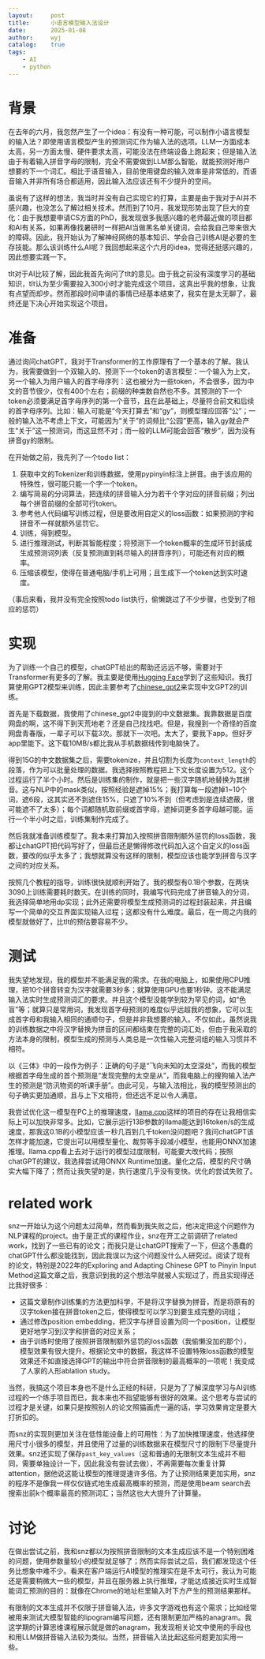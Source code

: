 ```yaml
---
layout:		post
title:		小语言模型输入法设计
date:		2025-01-08
author:		wyj
catalog:	true
tags:
    - AI
    - python
---
```


# 背景

在去年的六月，我忽然产生了一个idea：有没有一种可能，可以制作小语言模型的输入法？即使用语言模型产生的预测词汇作为输入法的选项。LLM一方面成本太高，另一方面太慢、硬件要求太高，可能没法在终端设备上跑起来；但是输入法由于有着输入拼音字母的限制，完全不需要做到LLM那么智能，就能预测好用户想要的下一个词汇。相比于语音输入，目前使用键盘的输入效率是非常低的，而语音输入并非所有场合都适用，因此输入法应该还有不少提升的空间。

虽说有了这样的想法，我当时并没有自己实现它的打算，主要是由于我对于AI并不感兴趣，也没怎么了解过相关技术。然而到了10月，我发现形势出现了巨大的变化：由于我想要申请CS方面的PhD，我发现很多我感兴趣的老师最近做的项目都和AI有关系，如果再像找暑研时一样把AI当做黑名单关键词，会给我自己带来很大的障碍。因此，我开始认为了解神经网络的基本知识、学会自己训练AI是必要的生存技能。那么该训练什么AI呢？我回想起来这个六月的idea，觉得还挺感兴趣的，因此想要实践一下。

tlt对于AI比较了解，因此我首先询问了tlt的意见。由于我之前没有深度学习的基础知识，tlt认为至少需要投入300小时才能完成这个项目。这真出乎我的想象，让我有点望而却步。然而那段时间申请的事情已经基本结束了，我实在是太无聊了，最终还是下决心开始实现这个项目。

# 准备

通过询问chatGPT，我对于Transformer的工作原理有了一个基本的了解。我认为，我需要做到一个双输入的、预测下一个token的语言模型：一个输入为上文，另一个输入为用户输入的首字母序列：这也被分为一些token，不会很多，因为中文的音节很少，仅有400个左右；前缀的种类数自然也不多。其预测的下一个token必须要满足首字母序列的第一个音节，且在此基础上，尽量符合前文和后续的首字母序列。比如：输入可能是“今天打算去”和“gy”，则模型理应回答“公”；一般的输入法不考虑上下文，可能因为“关于”的词频比“公园”更高，输入gy就会产生“关于”这一预测词，而这显然不对；而一般的LLM可能会回答“散步”，因为没有拼音gy的限制。

在开始做之前，我先列了一个todo list：
1. 获取中文的Tokenizer和训练数据，使用pypinyin标注上拼音。由于该应用的特殊性，很可能只能一个字一个token。
2. 编写简易的分词算法，把连续的拼音输入分为若干个字对应的拼音前缀；列出每个拼音前缀的全部可行token。
3. 参考他人代码编写训练过程，但是要改用自定义的loss函数：如果预测的字和拼音不一样就额外惩罚它。
4. 训练，得到模型。
5. 进行推理测试，判断其智能程度；将预测下一个token概率的生成环节封装成生成预测词列表（反复预测直到耗尽输入的拼音序列），可能还有对应的概率。
6. 压缩该模型，使得在普通电脑/手机上可用；且生成下一个token达到实时速度。

（事后来看，我并没有完全按照todo list执行，偷懒跳过了不少步骤，也受到了相应的惩罚）

# 实现

为了训练一个自己的模型，chatGPT给出的帮助还远远不够，需要对于Transformer有更多的了解。我主要是使用[Hugging Face](https://huggingface.co/learn/nlp-course/zh-CN/chapter7/6?fw=pt)学到了这些知识。我打算使用GPT2模型来训练，因此主要参考了[chinese_gpt2](https://github.com/yuanzhoulvpi2017/zero_nlp/blob/main/chinese_gpt2/train_chinese_gpt2.ipynb)来实现中文GPT2的训练。

首先是下载数据，我使用了chinese_gpt2中提到的中文数据集。我靠数据是百度网盘的啊，这不得下到天荒地老？还是自己找找吧。但是，我搜到一个奇怪的百度网盘青春版，一辈子可以下载3次。那就下一次吧。太大了，要我下app。但好歹app里能下。这下载10MB/s都比我从手机数据线传到电脑快了。

得到15G的中文数据集之后，需要tokenize，并且切割为长度为`context_length`的段落，作为可以批量处理的数据。我选择按照教程把上下文长度设置为512。这个过程运行了半个小时。然后是训练集的制作，就是把一些汉字随机地替换为其拼音。这与NLP中的mask类似，按照经验是遮掉15%；我打算每一段遮掉1~10个词，遮6段，这其实还不到遮住15%，只遮了10%不到（但考虑到是连续遮蔽，很可能遮不了太多）；每个词都随机取前缀或首字母，遮掉词更多首字母越可能。运行一个半小时之后，训练集制作完成了。

然后我就准备训练模型了。我本来打算加入按照拼音限制额外惩罚的loss函数，我都让chatGPT把代码写好了，但最后还是懒得修改代码加入这个自定义的loss函数，要改的似乎太多了；我想就算没有这样的限制，模型应该也能学到拼音与汉字之间的对应关系。

按照几个教程的指导，训练很快就顺利开始了。我的模型有0.1B个参数，在两块3090上训练需要耗时数天。在训练的同时，我编写代码完成了拼音输入的分词，我选择简单地用dp实现；此外还需要将模型生成预测词的过程封装起来，并且编写一个简单的交互界面实现输入过程；这都没有什么难度。最后，在一周之内我的模型就做好了，比tlt的预估要容易不少。

# 测试

我失望地发现，我的模型并不能满足我的需求。在我的电脑上，如果使用CPU推理，把10个拼音转变为汉字就需要3秒多；就算使用GPU也要1秒钟。这不能满足输入法实时生成预测词汇的要求。并且这个模型没能学到较为罕见的词，如“色盲”等；就算只是常用词，我发现首字母预测的难度似乎远超我的想象，它可以生成首字母和我输入相同的通顺句子，但是并非我想要的输入。不仅如此，虽然说我的训练数据之中将汉字替换为拼音的区间都结束在完整的词汇处，但由于我采取的方法本身的限制，模型生成的预测与人类总是一次性输入完整词组的输入习惯并不相符。

以《三体》中的一段作为例子：正确的句子是“飞向未知的太空深处”，而我的模型根据首字母生成的首个预测是“发现完整的太空是从”，而我电脑上的搜狗输入法产生的预测是“防汛物资的听课手册”。由此可见，与输入法相比，我的模型预测出的句子确实更加通顺，且与上下文相符，但还远不足以令人满意。

我尝试优化这一模型在PC上的推理速度，[llama.cpp](https://github.com/ggerganov/llama.cpp)这样的项目的存在让我相信实际上可以加快非常多。比如，它展示运行13B参数的llama能达到16token/s的生成速度，那我这0.1B的小模型应该一秒几百到几千token没问题吧？我问chatGPT该怎样才能加速，它提出可以用模型量化、裁剪等手段减小模型，也能用ONNX加速推理。llama.cpp看上去对于运行的模型过度限制，可能要大改代码；按照chatGPT的建议，我选择尝试用ONNX Runtime加速。量化之后，模型的尺寸确实大幅下降了；然而让我失望的是，执行速度几乎没有变快。优化的尝试失败了。

# related work

snz一开始认为这个问题太过简单，然而看到我失败之后，他决定把这个问题作为NLP课程的project。由于是正式的课程作业，snz在开工之前调研了related work，找到了一些已有的论文；而我只是让chatGPT搜索了一下，但这个愚蠢的chatGPT什么都没能找到，因此我误以为这个问题没什么人研究过。阅读了现有的论文，特别是2022年的Exploring and Adapting Chinese GPT to Pinyin Input Method这篇文章之后，我意识到我的这个想法早就被人实现过了，而且实现得还比我好很多：
- 这篇文章制作训练集的方法更加科学，不是将汉字替换为拼音，而是将原有的汉字token接在拼音token之后，使得模型可以学习到要生成完整的词组；
- 通过修改position embedding，把汉字与拼音设置为同一个position，让模型更好地学习到汉字和拼音的对应关系；
- 由于训练时使用了按照拼音限制额外惩罚的loss函数（我偷懒没加的那个），模型效果有很大提升。根据论文中的数据，我这样不设置特殊loss函数的模型效果还不如直接选择GPT的输出中符合拼音限制的最高概率的一项呢！我变成了人家的人形ablation study。

当然，我搞这个项目本身也不是什么正经的科研，只是为了了解深度学习与AI训练过程的一个练手项目而已，我本来也不指望能够有很好的效果。这个思考与尝试的过程才是关键，如果只是按照别人的论文照猫画虎一遍的话，学习效果肯定是要大打折扣的。

而snz的实现则更加关注在低性能设备上的可用性：为了加快推理速度，他选择使用尺寸小很多的模型，并且使用了过量的训练数据来在模型尺寸的限制下尽量提升效果。snz还实现了保存`past_key_values`（这和普通的无限制文本生成并不相同，需要单独设计一下，因此我没有尝试去做），不再需要每次重复计算attention，据他说这能让模型的推理提速许多倍。为了让预测结果更加实用，snz的程序不是像我一样仅仅链式地生成最高概率的预测，而是使用beam search去搜索出前k个概率最高的预测词汇；当然这也大大提升了计算量。

# 讨论

在做出尝试之前，我和snz都以为按照拼音限制的文本生成应该不是一个特别困难的问题，使用参数量较小的模型就足够了；然而实际尝试之后，我们都发现这个任务比想象中难不少。看来在客户端运行AI模型的推理实在是不太可行，我认为可能还是需要稍微大一些的模型，并且在服务器上执行推理，才能达成接近实时生成智能词汇预测的目的：就像在Chrome的地址栏里输入时下方产生的预测结果那样。

有限制的文本生成并不仅限于拼音输入法，许多文字游戏也有这个需求；比如经常被用来测试大模型智能的lipogram编写问题，还有限制更加严格的anagram。我这学期的计算思维课程展示就是做的anagram，我发现相关论文中使用的手段也和用LLM做拼音输入法较为类似。当然，拼音输入法比起这些问题更加实用一些。
